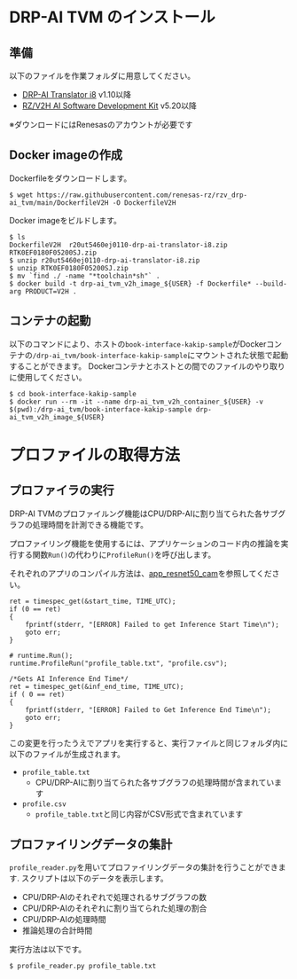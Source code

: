# DRP-AI TVM のインストール

## 準備

以下のファイルを作業フォルダに用意してください。

- [DRP-AI Translator i8](https://www.renesas.com/software-tool/drp-ai-translator-i8) v1.10以降
- [RZ/V2H AI Software Development Kit](https://www.renesas.com/software-tool/rzv2h-ai-software-development-kit) v5.20以降

※ダウンロードにはRenesasのアカウントが必要です

## Docker imageの作成
Dockerfileをダウンロードします。
```
$ wget https://raw.githubusercontent.com/renesas-rz/rzv_drp-ai_tvm/main/DockerfileV2H -O DockerfileV2H
```

Docker imageをビルドします。
```
$ ls
DockerfileV2H  r20ut5460ej0110-drp-ai-translator-i8.zip  RTK0EF0180F05200SJ.zip
$ unzip r20ut5460ej0110-drp-ai-translator-i8.zip
$ unzip RTK0EF0180F05200SJ.zip
$ mv `find ./ -name "*toolchain*sh"` .
$ docker build -t drp-ai_tvm_v2h_image_${USER} -f Dockerfile* --build-arg PRODUCT=V2H .
```

## コンテナの起動
以下のコマンドにより、ホストの`book-interface-kakip-sample`がDockerコンテナの`/drp-ai_tvm/book-interface-kakip-sample`にマウントされた状態で起動することができます。
Dockerコンテナとホストとの間でのファイルのやり取りに使用してください。
```
$ cd book-interface-kakip-sample
$ docker run --rm -it --name drp-ai_tvm_v2h_container_${USER} -v $(pwd):/drp-ai_tvm/book-interface-kakip-sample drp-ai_tvm_v2h_image_${USER}
```

# プロファイルの取得方法
## プロファイラの実行
DRP-AI TVMのプロファイルング機能はCPU/DRP-AIに割り当てられた各サブグラフの処理時間を計測できる機能です。

プロファイリング機能を使用するには、アプリケーションのコード内の推論を実行する関数`Run()`の代わりに`ProfileRun()`を呼び出します。

それぞれのアプリのコンパイル方法は、[app_resnet50_cam](./app_resnet50_cam/README.md)を参照してください。
```
ret = timespec_get(&start_time, TIME_UTC);
if (0 == ret)
{
    fprintf(stderr, "[ERROR] Failed to get Inference Start Time\n");
    goto err;
}

# runtime.Run();
runtime.ProfileRun("profile_table.txt", "profile.csv");

/*Gets AI Inference End Time*/
ret = timespec_get(&inf_end_time, TIME_UTC);
if ( 0 == ret)
{
    fprintf(stderr, "[ERROR] Failed to Get Inference End Time\n");
    goto err;
}

```

この変更を行ったうえでアプリを実行すると、実行ファイルと同じフォルダ内に以下のファイルが生成されます。
- `profile_table.txt`
  - CPU/DRP-AIに割り当てられた各サブグラフの処理時間が含まれています
- `profile.csv`
  - `profile_table.txt`と同じ内容がCSV形式で含まれています


## プロファイリングデータの集計
`profile_reader.py`を用いてプロファイリングデータの集計を行うことができます.
スクリプトは以下のデータを表示します。
- CPU/DRP-AIのそれぞれで処理されるサブグラフの数
- CPU/DRP-AIのそれぞれに割り当てられた処理の割合
- CPU/DRP-AIの処理時間
- 推論処理の合計時間

実行方法は以下です。
```
$ profile_reader.py profile_table.txt
```